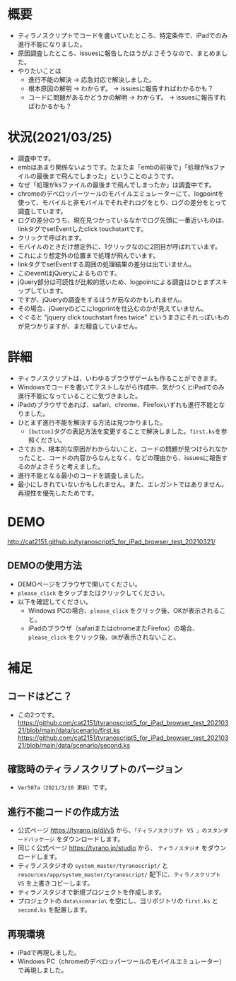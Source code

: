 # 概要
- ティラノスクリプトでコードを書いていたところ、特定条件で、iPadでのみ進行不能になりました。
- 原因調査したところ、issuesに報告したほうがよさそうなので、まとめました。
- やりたいことは
  - 進行不能の解決 → 応急対応で解決しました。
  - 根本原因の解明 → わからず。 → issuesに報告すればわかるかも？
  - コードに問題があるかどうかの解明 → わからず。 → issuesに報告すればわかるかも？

# 状況(2021/03/25)
- 調査中です。
- embはあまり関係ないようです。たまたま「embの前後で」「処理がksファイルの最後まで飛んでしまった」ということのようです。
- なぜ「処理がksファイルの最後まで飛んでしまったか」は調査中です。
- chromeのデベロッパーツールのモバイルエミュレーターにて、logpointを使って、モバイルと非モバイルでそれぞれログをとり、ログの差分をとって調査しています。
- ログの差分のうち、現在見つかっているなかでログ先頭に一番近いものは、linkタグでsetEventしたclick touchstartです。
- クリックで呼ばれます。
- モバイルのときだけ想定外に、1クリックなのに2回目が呼ばれています。
- これにより想定外の位置まで処理が飛んでいます。
- linkタグでsetEventする周囲の処理結果の差分は出ていません。
- このeventはjQueryによるものです。
- jQuery部分は可読性が比較的低いため、logpointによる調査はひとまずスキップしています。
- ですが、jQueryの調査をするほうが筋なのかもしれません。
- その場合、jQueryのどこにlogprintを仕込むのかが見えていません。
- ぐぐると "jquery click touchstart fires twice" というまさにそれっぽいものが見つかりますが、まだ精査していません。

# 詳細
- ティラノスクリプトは、いわゆるブラウザゲームも作ることができます。
- Windowsでコードを書いてテストしながら作成中、気がつくとiPadでのみ進行不能になっていることに気づきました。
- iPadのブラウザであれば、safari、chrome、Firefoxいずれも進行不能となりました。
- ひとまず進行不能を解決する方法は見つかりました。
  - `[button]`タグの表記方法を変更することで解決しました。`first.ks`を参照ください。
- さておき、根本的な原因がわからないこと、コードの問題が見つけられなかったこと、コードの内容からなんとなく、などの理由から、issuesに報告するのがよさそうと考えました。
- 進行不能となる最小のコードを調査しました。
- 最小にしきれていないかもしれません。また、エレガントではありません。再現性を優先したためです。


# DEMO
http://cat2151.github.io/tyranoscript5_for_iPad_browser_test_20210321/

## DEMOの使用方法

- DEMOページをブラウザで開いてください。
- `please_click` をタップまたはクリックしてください。
- 以下を確認してください。
  - Windows PCの場合、`please_click` をクリック後、OKが表示されること。
  - iPadのブラウザ（safariまたはchromeまたFirefox）の場合、`please_click` をクリック後、`OK`が表示されないこと。

# 補足

## コードはどこ？
- この2つです。
https://github.com/cat2151/tyranoscript5_for_iPad_browser_test_20210321/blob/main/data/scenario/first.ks
https://github.com/cat2151/tyranoscript5_for_iPad_browser_test_20210321/blob/main/data/scenario/second.ks

## 確認時のティラノスクリプトのバージョン
- `Ver507a（2021/3/10 更新）`です。

## 進行不能コードの作成方法
- 公式ページ https://tyrano.jp/dl/v5 から、`「ティラノスクリプト V5 」のスタンダードパッケージ` をダウンロードします。
- 同じく公式ページ https://tyrano.jp/studio から、 `ティラノスタジオ` をダウンロードします。
- ティラノスタジオの `system_master/tyranoscript/` と `resources/app/system_master/tyranoscript/` 配下に、`ティラノスクリプト V5` を上書きコピーします。
- ティラノスタジオで新規プロジェクトを作成します。
- プロジェクトの `data\scenario\` を空にし、当リポジトリの `first.ks` と `second.ks` を配置します。

## 再現環境
- iPadで再現しました。
- Windows PC（chromeのデベロッパーツールのモバイルエミュレーター）で再現しました。
